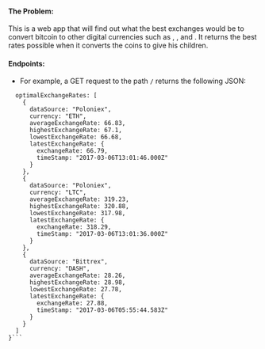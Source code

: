 #### The Problem:
This is a web app that will find out what the best exchanges would be to convert bitcoin to other digital currencies such as <Ethereum>, <Litecoin>, and <DASH>. It returns the best rates possible when it converts the coins to give his children.

#### Endpoints:

- For example, a GET request to the path `/` returns the following JSON:
```{
  optimalExchangeRates: [
    {
      dataSource: "Poloniex",
      currency: "ETH",
      averageExchangeRate: 66.83,
      highestExchangeRate: 67.1,
      lowestExchangeRate: 66.68,
      latestExchangeRate: {
        exchangeRate: 66.79,
        timeStamp: "2017-03-06T13:01:46.000Z"
      }
    },
    {
      dataSource: "Poloniex",
      currency: "LTC",
      averageExchangeRate: 319.23,
      highestExchangeRate: 320.88,
      lowestExchangeRate: 317.98,
      latestExchangeRate: {
        exchangeRate: 318.29,
        timeStamp: "2017-03-06T13:01:36.000Z"
      }
    },
    {
      dataSource: "Bittrex",
      currency: "DASH",
      averageExchangeRate: 28.26,
      highestExchangeRate: 28.98,
      lowestExchangeRate: 27.78,
      latestExchangeRate: {
        exchangeRate: 27.88,
        timeStamp: "2017-03-06T05:55:44.583Z"
      }
    }
  ]
}```
